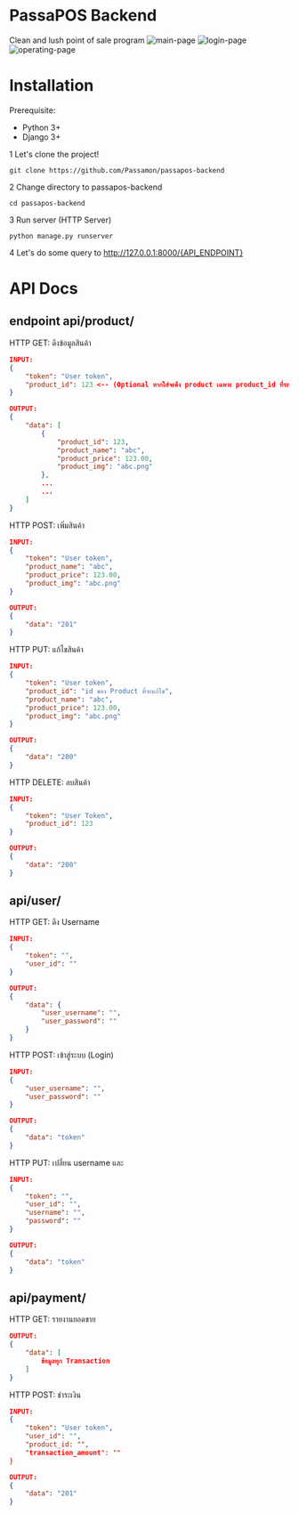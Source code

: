 # PassaPOS Backend
Clean and lush point of sale program
![main-page](https://i.ibb.co/QYwKdFq/Web-1920-1.png)
![login-page](https://i.ibb.co/hB4LTr5/Web-1920-3.png)
![operating-page](https://i.ibb.co/Ttg2VSx/Web-1920-2.png)

# Installation
Prerequisite:
- Python 3+
- Django 3+

1 Let's clone the project!
```
git clone https://github.com/Passamon/passapos-backend
```

2 Change directory to passapos-backend
```
cd passapos-backend
```

3 Run server (HTTP Server)
```
python manage.py runserver
```

4 Let's do some query to http://127.0.0.1:8000/{API_ENDPOINT}


# API Docs
## endpoint api/product/
HTTP GET: ดึงข้อมูลสินค้า
```JSON 
INPUT:
{
    "token": "User token",
    "product_id": 123 <-- (Optional หากใส่จะดึง product เฉพาะ product_id ที่ระบุ)
}
```
```JSON 
OUTPUT:
{
    "data": [
        {
            "product_id": 123,
            "product_name": "abc",
            "product_price": 123.00,
            "product_img": "abc.png"
        },
        ...
        ...
    ]
}
```
HTTP POST: เพิ่มสินค้า
```JSON 
INPUT:
{
    "token": "User token",
    "product_name": "abc",
    "product_price": 123.00,
    "product_img": "abc.png"
}
```
```JSON
OUTPUT:
{
    "data": "201"
}
```

HTTP PUT: แก้ไขสินค้า
```JSON
INPUT: 
{
    "token": "User token",
    "product_id": "id ของ Product ที่จะแก้ไข",
    "product_name": "abc",
    "product_price": 123.00,
    "product_img": "abc.png"
}
```
```JSON 
OUTPUT:
{
    "data": "200"
}
```
HTTP DELETE: ลบสินค้า
```JSON 
INPUT:
{
    "token": "User Token",
    "product_id": 123
}
```
```JSON 
OUTPUT:
{
    "data": "200"
}
```

## api/user/
HTTP GET: ดึง Username 
```JSON 
INPUT:
{
    "token": "",
    "user_id": ""
}
```
```JSON 
OUTPUT:
{
    "data": {
        "user_username": "",
        "user_password": ""
    }
}
```

HTTP POST: เข้าสู่ระบบ (Login)
```JSON 
INPUT:
{
    "user_username": "",
    "user_password": ""
}
```
```JSON 
OUTPUT:
{
    "data": "token"
}
```
HTTP PUT: เปลี่ยน username และ 
```JSON 
INPUT:
{
    "token": "",
    "user_id": "",
    "username": "",
    "password": ""
}
```
```JSON
OUTPUT:
{
    "data": "token"
}
```

## api/payment/
HTTP GET: รายงานยอดขาย
```JSON 
OUTPUT:
{
    "data": [
        ข้อมูลทุก Transaction
    ]
}
```

HTTP POST: ชำระเงิน
```JSON
INPUT:
{
    "token": "User token",
    "user_id": "",
    "product_id: "",
    "transaction_amount": ""
}
```
```JSON 
OUTPUT:
{
    "data": "201"
}
```